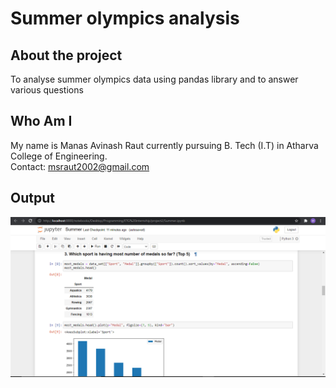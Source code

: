 # Summer olympics analysis

## About the project
To analyse summer olympics data using pandas library and to answer various questions

## Who Am I
My name is Manas Avinash Raut currently pursuing B. Tech (I.T) in Atharva College of Engineering.<br>
Contact: msraut2002@gmail.com

## Output
<img src="./output SS/output.png">